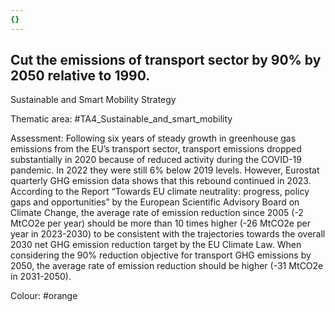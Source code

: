 ```yaml
---
{}
---
```

## Cut the emissions of transport sector by 90% by 2050 relative to 1990.
Sustainable and Smart Mobility Strategy

Thematic area: #TA4_Sustainable_and_smart_mobility

Assessment: Following six years of steady growth in greenhouse gas emissions from the EU’s transport sector, transport emissions dropped substantially in 2020 because
of reduced activity during the COVID-19 pandemic. In 2022 they were still 6% below 2019 levels. However, Eurostat quarterly GHG emission data shows that this rebound continued in 2023. According to the Report “Towards EU climate neutrality: progress, policy gaps and opportunities” by the European Scientific Advisory Board on Climate Change, the average rate of emission reduction since 2005 (-2 MtCO2e per year) should be more than 10 times higher (-26 MtCO2e
per year in 2023-2030) to be consistent with the trajectories towards the overall 2030 net GHG emission reduction target by the EU Climate Law. When considering the 90% reduction objective for transport GHG emissions by 2050, the average rate of emission reduction should be higher (-31 MtCO2e in 2031-2050).

Colour: #orange